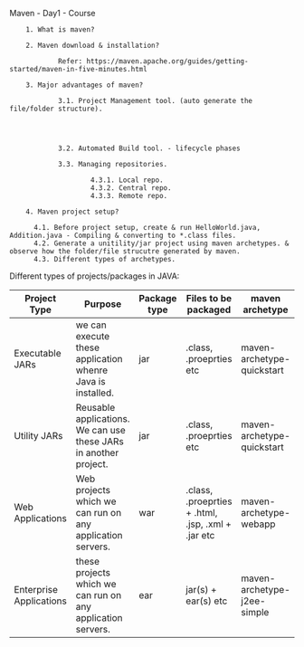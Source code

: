 
Maven - Day1 - Course

        1. What is maven?

        2. Maven download & installation?
        
                Refer: https://maven.apache.org/guides/getting-started/maven-in-five-minutes.html

        3. Major advantages of maven?

                3.1. Project Management tool. (auto generate the file/folder structure).
                                
                     
                
                        
                3.2. Automated Build tool. - lifecycle phases
                
                3.3. Managing repositories.
                
                        4.3.1. Local repo.
                        4.3.2. Central repo.
                        4.3.3. Remote repo.

        4. Maven project setup?
        
          4.1. Before project setup, create & run HelloWorld.java, Addition.java - Compiling & converting to *.class files.
          4.2. Generate a unitility/jar project using maven archetypes. & observe how the folder/file strucutre generated by maven.
          4.3. Different types of archetypes.
          
Different types of projects/packages in JAVA:

| Project Type | Purpose | Package type | Files to be packaged | maven archetype | 
| --- | --- | --- | --- | --- |
| Executable JARs | we can execute these application whenre Java is installed. | jar | .class, .proeprties etc | maven-archetype-quickstart |
| Utility JARs | Reusable applications. We can use these JARs in another project. | jar | .class, .proeprties etc | maven-archetype-quickstart |
| Web Applications | Web projects which we can run on any application servers. | war | .class, .proeprties + .html, .jsp, .xml + .jar etc | maven-archetype-webapp |
| Enterprise Applications | these projects which we can run on any application servers. | ear | jar(s) + ear(s) etc | maven-archetype-j2ee-simple |
  
